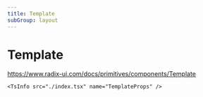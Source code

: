 ```yaml
---
title: Template
subGroup: layout
---
```


# Template

https://www.radix-ui.com/docs/primitives/components/Template

<Demo src="./demos/demo1.tsx" />

```
<TsInfo src="./index.tsx" name="TemplateProps" />
```

